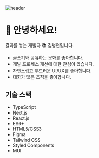 ![header](https://capsule-render.vercel.app/api?type=waving&color=29b6f6&height=250&section=header&text=Byungyeon%20Kim&fontSize=70&fontColor=fff&fontAlignY=40)

# 👋 안녕하세요!

결과를 쌓는 개발자 📚 김병연입니다.

- 글쓰기와 공유하는 문화를 좋아합니다.
- 개발 프로세스 개선에 대한 관심이 있습니다.
- 자연스럽고 부드러운 UI/UX를 좋아합니다.
- 대화가 많은 조직을 좋아합니다.

## 기술 스택

- TypeScript
- Next.js
- React.js
- ES6+
- HTML5/CSS3
- Figma
- Tailwind CSS
- Styled Components
- MUI
